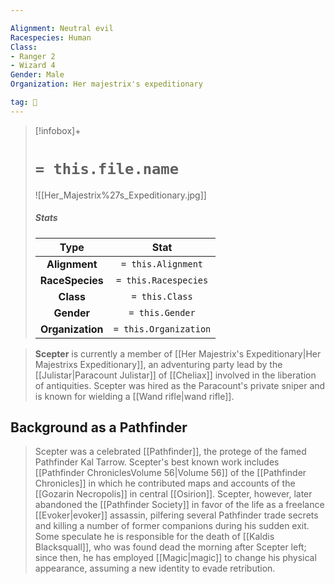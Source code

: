 ```yaml
---

Alignment: Neutral evil
Racespecies: Human
Class:
- Ranger 2
- Wizard 4
Gender: Male
Organization: Her majestrix's expeditionary

tag: 👤️
---
```


> [!infobox]+
> #  `= this.file.name`
> ![[Her_Majestrix%27s_Expeditionary.jpg]]
> ##### Stats
> Type | Stat |
> :---: |:---:|
> **Alignment** | `= this.Alignment` |
> **RaceSpecies** | `= this.Racespecies` |
> **Class** | `= this.Class` |
> **Gender** | `= this.Gender` |
> **Organization** | `= this.Organization` |



> **Scepter** is currently a member of [[Her Majestrix's Expeditionary|Her Majestrixs Expeditionary]], an adventuring party lead by the [[Julistar|Paracount Julistar]] of [[Cheliax]] involved in the liberation of antiquities. Scepter was hired as the Paracount's private sniper and is known for wielding a [[Wand rifle|wand rifle]].


## Background as a Pathfinder

> Scepter was a celebrated [[Pathfinder]], the protege of the famed Pathfinder Kal Tarrow. Scepter's best known work includes [[Pathfinder ChroniclesVolume 56|Volume 56]] of the [[Pathfinder Chronicles]] in which he contributed maps and accounts of the [[Gozarin Necropolis]] in central [[Osirion]].
> Scepter, however, later abandoned the [[Pathfinder Society]] in favor of the life as a freelance [[Evoker|evoker]] assassin, pilfering several Pathfinder trade secrets and killing a number of former companions during his sudden exit. Some speculate he is responsible for the death of [[Kaldis Blacksquall]], who was found dead the morning after Scepter left; since then, he has employed [[Magic|magic]] to change his physical appearance, assuming a new identity to evade retribution.







